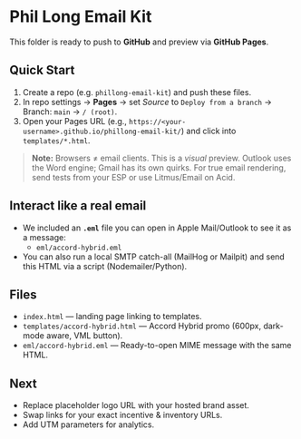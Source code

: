 
# Phil Long Email Kit

This folder is ready to push to **GitHub** and preview via **GitHub Pages**.

## Quick Start
1. Create a repo (e.g. `phillong-email-kit`) and push these files.
2. In repo settings → **Pages** → set *Source* to `Deploy from a branch` → Branch: `main` → `/ (root)`.
3. Open your Pages URL (e.g., `https://<your-username>.github.io/phillong-email-kit/`) and click into `templates/*.html`.

> **Note:** Browsers ≠ email clients. This is a *visual* preview. Outlook uses the Word engine; Gmail has its own quirks. For true email rendering, send tests from your ESP or use Litmus/Email on Acid.

## Interact like a real email
- We included an **`.eml`** file you can open in Apple Mail/Outlook to see it as a message:
  - `eml/accord-hybrid.eml`
- You can also run a local SMTP catch-all (MailHog or Mailpit) and send this HTML via a script (Nodemailer/Python).

## Files
- `index.html` — landing page linking to templates.
- `templates/accord-hybrid.html` — Accord Hybrid promo (600px, dark-mode aware, VML button).
- `eml/accord-hybrid.eml` — Ready-to-open MIME message with the same HTML.

## Next
- Replace placeholder logo URL with your hosted brand asset.
- Swap links for your exact incentive & inventory URLs.
- Add UTM parameters for analytics.
